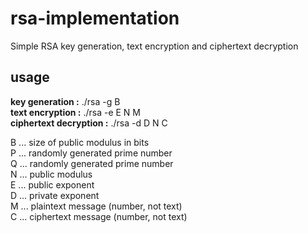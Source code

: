 # rsa-implementation
Simple RSA key generation, text encryption and ciphertext decryption

## usage
**key generation :** ./rsa -g B<br />
**text encryption :** ./rsa -e E N M<br />
**ciphertext decryption :** ./rsa -d D N C<br />

B ... size of public modulus in bits<br />
P ... randomly generated prime number<br />
Q ... randomly generated prime number<br />
N ... public modulus<br />
E ... public exponent<br />
D ... private exponent<br />
M ... plaintext message (number, not text)<br />
C ... ciphertext message (number, not text)<br />
